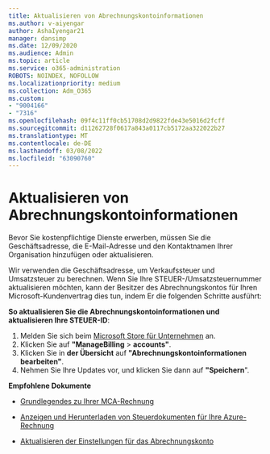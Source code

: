 ```yaml
---
title: Aktualisieren von Abrechnungskontoinformationen
ms.author: v-aiyengar
author: AshaIyengar21
manager: dansimp
ms.date: 12/09/2020
ms.audience: Admin
ms.topic: article
ms.service: o365-administration
ROBOTS: NOINDEX, NOFOLLOW
ms.localizationpriority: medium
ms.collection: Adm_O365
ms.custom:
- "9004166"
- "7316"
ms.openlocfilehash: 09f4c11ff0cb51708d2d9822fde43e5016d2fcff
ms.sourcegitcommit: d11262728f0617a843a0117cb5172aa322022b27
ms.translationtype: MT
ms.contentlocale: de-DE
ms.lasthandoff: 03/08/2022
ms.locfileid: "63090760"
---
```

# <a name="how-to-update-billing-account-information"></a>Aktualisieren von Abrechnungskontoinformationen

Bevor Sie kostenpflichtige Dienste erwerben, müssen Sie die Geschäftsadresse, die E-Mail-Adresse und den Kontaktnamen Ihrer Organisation hinzufügen oder aktualisieren.

Wir verwenden die Geschäftsadresse, um Verkaufssteuer und Umsatzsteuer zu berechnen. Wenn Sie Ihre STEUER-/Umsatzsteuernummer aktualisieren möchten, kann der Besitzer des Abrechnungskontos für Ihren Microsoft-Kundenvertrag dies tun, indem Er die folgenden Schritte ausführt:

**So aktualisieren Sie die Abrechnungskontoinformationen und aktualisieren Ihre STEUER-ID**:

1. Melden Sie sich beim [Microsoft Store für Unternehmen](https://businessstore.microsoft.com/) an.
1. Klicken Sie auf **"ManageBilling** >  **accounts"**.
1. Klicken Sie in **der Übersicht** auf **"Abrechnungskontoinformationen bearbeiten"**.
1. Nehmen Sie Ihre Updates vor, und klicken Sie dann auf **"Speichern**". 

**Empfohlene Dokumente**

- [Grundlegendes zu Ihrer MCA-Rechnung](https://docs.microsoft.com/azure/cost-management-billing/understand/mca-understand-your-invoice)

- [Anzeigen und Herunterladen von Steuerdokumenten für Ihre Azure-Rechnung](https://docs.microsoft.com/azure/cost-management-billing/understand/mca-download-tax-document)

- [Aktualisieren der Einstellungen für das Abrechnungskonto](https://docs.microsoft.com/microsoft-store/update-microsoft-store-for-business-account-settings)  
